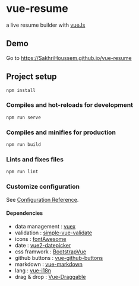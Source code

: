 # vue-resume
a live resume builder with [vueJs](http://vuejs.org)

## Demo
 Go to https://SakhriHoussem.github.io/vue-resume

## Project setup
```
npm install
```

### Compiles and hot-reloads for development
```
npm run serve
```

### Compiles and minifies for production
```
npm run build
```

### Lints and fixes files
```
npm run lint
```

### Customize configuration
See [Configuration Reference](https://cli.vuejs.org/config/).

#### Dependencies
- data management : [vuex](https://github.com/vuejs/vuex )
- validation     : [simple-vue-validate](https://github.com/semisleep/simple-vue-validator)
- icons          : [fontAwesome](https://github.com/FortAwesome/vue-fontawesome)
- date           : [vue2-datepicker](https://github.com/mengxiong10/vue2-datepicker)
- css framwork   : [BootstrapVue](https://github.com/bootstrap-vue/bootstrap-vue)
- github buttons : [vue-github-buttons](https://github.com/gluons/vue-github-buttons)
- markdown : [vue-markdown](https://github.com/miaolz123/vue-markdown)
- lang : [vue-i18n](https://github.com/kazupon/vue-i18n)
- drag & drop : [Vue-Draggable](https://github.com/SortableJS/Vue.Draggable)
